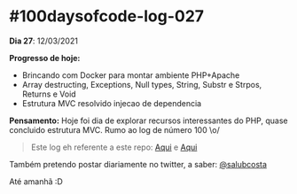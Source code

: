 # #100daysofcode-log-027

__Dia 27__: 12/03/2021

__Progresso de hoje:__
-	Brincando com Docker para montar ambiente PHP+Apache
-	Array destructing, Exceptions, Null types, String, Substr e Strpos, Returns e Void
-	Estrutura MVC resolvido injecao de dependencia

__Pensamento:__ Hoje foi dia de explorar recursos interessantes do PHP, quase concluido estrutura MVC. Rumo ao log de número 100 \o/

> Este log eh referente a este repo: [Aqui](https://github.com/salubcosta/php-son) e [Aqui](https://github.com/salubcosta/mvc-php) 


Também pretendo postar diariamente no twitter, a saber: [@salubcosta](https://twitter.com/salubcosta)

Até amanhã :D 
